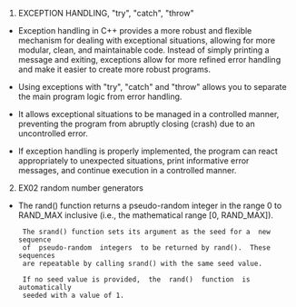
1. EXCEPTION HANDLING, "try", "catch", "throw"

- Exception handling in C++ provides a more robust and flexible mechanism for dealing with exceptional situations, allowing for more modular, clean, and maintainable code. Instead of simply printing a message and exiting, exceptions allow for more refined error handling and make it easier to create more robust programs.

- Using exceptions with "try", "catch" and "throw" allows you to separate the main program logic from error handling.

- It allows exceptional situations to be managed in a controlled manner, preventing the program from abruptly closing (crash) due to an uncontrolled error.

- If exception handling is properly implemented, the program can react appropriately to unexpected situations, print informative error messages, and continue execution in a controlled manner.

2. EX02 random number generators

- The  rand()  function returns a pseudo-random integer in the range 0 to
       RAND_MAX inclusive (i.e., the mathematical range [0, RAND_MAX]).

       The srand() function sets its argument as the seed for a  new  sequence
       of  pseudo-random  integers  to be returned by rand().  These sequences
       are repeatable by calling srand() with the same seed value.

       If no seed value is provided,  the  rand()  function  is  automatically
       seeded with a value of 1.